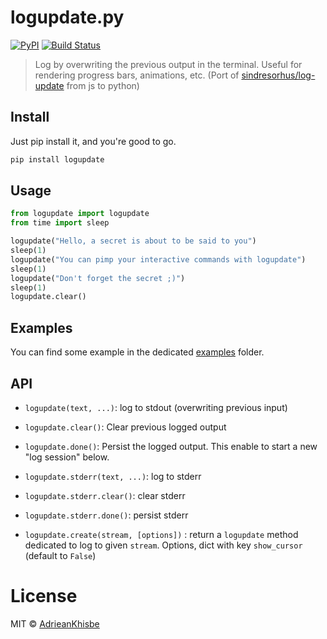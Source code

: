 # logupdate.py

[![PyPI](https://img.shields.io/pypi/v/logupdate.svg)](https://pypi.org/project/logupdate/)
[![Build Status](https://travis-ci.org/AdrieanKhisbe/logupdate.py.svg?branch=master)](https://travis-ci.org/AdrieanKhisbe/logupdate.py)

> Log by overwriting the previous output in the terminal. 
> Useful for rendering progress bars, animations, etc.
> (Port of [sindresorhus/log-update](https://github.com/sindresorhus/log-update) from js to python)

## Install
Just pip install it, and you're good to go.

```bash
pip install logupdate
```

## Usage
```python
from logupdate import logupdate
from time import sleep

logupdate("Hello, a secret is about to be said to you")
sleep(1)
logupdate("You can pimp your interactive commands with logupdate")
sleep(1)
logupdate("Don't forget the secret ;)")
sleep(1)
logupdate.clear()
```

## Examples

You can find some example in the dedicated [examples](./examples) folder.

## API
- `logupdate(text, ...)`: log to stdout (overwriting previous input)
- `logupdate.clear()`: Clear previous logged output
- `logupdate.done()`: Persist the logged output. This enable to start a new "log session" below.

- `logupdate.stderr(text, ...)`: log to stderr
- `logupdate.stderr.clear()`: clear stderr
- `logupdate.stderr.done()`:  persist stderr

- `logupdate.create(stream, [options])` : return a `logupdate` method dedicated to log to given `stream`. Options, dict with key `show_cursor` (default to `False`)

# License
MIT © [AdrieanKhisbe](https://github.com/AdrieanKhisbe)
